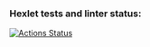 ### Hexlet tests and linter status:
[![Actions Status](https://github.com/AlexNosovZ/python-oop-project-101/actions/workflows/hexlet-check.yml/badge.svg)](https://github.com/AlexNosovZ/python-oop-project-101/actions)